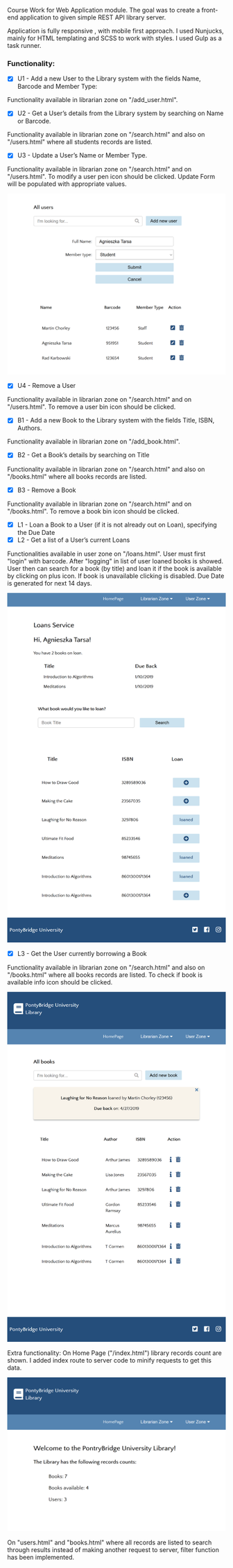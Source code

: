 Course Work for Web Application module.
The goal was to create a front-end application to given simple REST API library server.  

Application is fully responsive , with mobile first approach.
I used Nunjucks, mainly for HTML templating and SCSS to work with styles. 
I used Gulp as a task runner. 

### Functionality:

- [x] U1 - Add a new User to the Library system with the fields Name, Barcode and Member Type:

Functionality available in librarian zone on "/add_user.html".


- [x] U2 - Get a User’s details from the Library system by searching on Name or Barcode.

Functionality available in librarian zone on "/search.html" and also on "/users.html" where all students records are listed.


- [x] U3 - Update a User’s Name or Member Type.

Functionality available in librarian zone on "/search.html" and on "/users.html". To modify a user pen icon should be clicked. Update Form will be populated with appropriate values.  

![user loans login](screenshots/modifyuser.png)


- [x] U4 - Remove a User

Functionality available in librarian zone on "/search.html" and on "/users.html". To remove a user bin icon should be clicked. 


- [x] B1 - Add a new Book to the Library system with the fields Title, ISBN, Authors. 

Functionality available in librarian zone on "/add_book.html".


- [x] B2 - Get a Book’s details by searching on Title

Functionality available in librarian zone on "/search.html" and also on "/books.html" where all books records are listed.
 

- [x] B3 - Remove a Book

Functionality available in librarian zone on "/search.html" and on "/books.html". To remove a book bin icon should be clicked. 


- [x] L1 - Loan a Book to a User (if it is not already out on Loan), specifying the Due Date
- [x] L2 - Get a list of a User’s current Loans

Functionalities available in user zone on "/loans.html". User must first "login" with barcode. After "logging" in list of user loaned books is showed.
User then can search for a book (by title) and loan it if the book is available by clicking on plus icon. If book is unavailable clicking is disabled. Due Date is generated for next 14 days. 


![user loans screenshot](screenshots/loans3.png)

- [x] L3 - Get the User currently borrowing a Book

Functionality available in librarian zone on "/search.html" and also on "/books.html" where all books records are listed. To check if book is available info icon should be clicked.
 

![user loans login](screenshots/loaned1.png)

Extra functionality:
On Home Page ("/index.html") library records count are shown. 
I added index route to server code to minify requests to get this data. 

![homePageScreenShot](screenshots/homepage2.png)

On "users.html" and "books.html" where all records are listed to search through results instead of making another request to server, filter function has been implemented.
